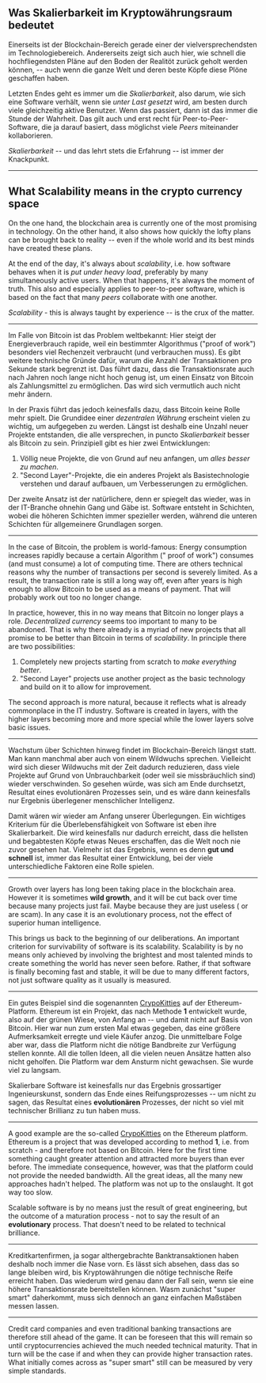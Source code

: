 ## Was Skalierbarkeit im Kryptowährungsraum bedeutet ##

Einerseits ist der Blockchain-Bereich gerade einer der vielversprechendsten im Technologiebereich. Andererseits zeigt
sich auch hier, wie schnell die hochfliegendsten Pläne auf den Boden der Realitöt zurück geholt werden können, -- auch
wenn die ganze Welt und deren beste Köpfe diese Plöne geschaffen haben.

Letzten Endes geht es immer um die *Skalierbarkeit*, also darum, wie sich eine Software verhält, wenn sie *unter Last
gesetzt* wird, am besten durch viele gleichzeitig aktive Benutzer. Wenn das passiert, dann ist das immer die Stunde der
Wahrheit. Das gilt auch und erst recht für Peer-to-Peer-Software, die ja darauf basiert, dass möglichst viele *Peers*
miteinander kollaborieren.

*Skalierbarkeit* -- und das lehrt stets die Erfahrung -- ist immer der Knackpunkt.

---

## What Scalability means in the crypto currency space  ##

On the one hand, the blockchain area is currently one of the most promising in technology. On the other hand, it also
shows how quickly the lofty plans can be brought back to reality -- even if the whole world and its best minds have
created these plans.

At the end of the day, it's always about *scalability*, i.e. how software behaves when it is *put under heavy load*,
preferably by many simultaneously active users. When that happens, it's always the moment of truth. This also and
especially applies to peer-to-peer software, which is based on the fact that many *peers*  collaborate with one another.

*Scalability* - this is always taught by experience -- is the crux of the matter.

---

Im Falle von Bitcoin ist das Problem weltbekannt: Hier steigt der Energieverbrauch rapide, weil ein bestimmter
Algorithmus ("proof of work") besonders viel Rechenzeit verbraucht (und verbrauchen muss). Es gibt weitere technische
Gründe dafür, warum die Anzahl der Transaktionen pro Sekunde stark begrenzt ist. Das führt dazu, dass die
Transaktionsrate auch nach Jahren noch lange nicht hoch genug ist, um einen Einsatz von Bitcoin als Zahlungsmittel zu
ermöglichen. Das wird sich vermutlich auch nicht mehr ändern.

In der Praxis führt das jedoch keinesfalls dazu, dass Bitcoin keine Rolle mehr spielt. Die Grundidee einer
*dezentralen Währung* erscheint vielen zu wichtig, um aufgegeben zu werden. Längst ist deshalb eine Unzahl neuer
Projekte entstanden, die alle versprechen, in puncto *Skalierbarkeit* besser als Bitcoin zu sein. Prinzipiell gibt es
hier zwei Entwicklungen:

1. Völlig neue Projekte, die von Grund auf neu anfangen, um *alles besser zu machen*.
2. "Second Layer"-Projekte, die ein anderes Projekt als Basistechnologie verstehen und darauf aufbauen, um
   Verbesserungen zu ermöglichen.

Der zweite Ansatz ist der natürlichere, denn er spiegelt das wieder, was in der IT-Branche ohnehin Gang und Gäbe ist.
Software entsteht in Schichten, wobei die höheren Schichten immer spezieller werden, während die unteren Schichten für
allgemeinere Grundlagen sorgen.

---

In the case of Bitcoin, the problem is world-famous: Energy consumption increases rapidly because a certain Algorithm ("
proof of work") consumes (and must consume) a lot of computing time. There are others technical reasons why the number
of transactions per second is severely limited. As a result, the transaction rate is still a long way off, even after
years is high enough to allow Bitcoin to be used as a means of payment. That will probably work out too no longer
change.

In practice, however, this in no way means that Bitcoin no longer plays a role.
*Decentralized currency* seems too important to many to be abandoned. That is why there already is a myriad of new
projects that all promise to be better than Bitcoin in terms of *scalability*. In principle there are two possibilities:

1. Completely new projects starting from scratch to *make everything better*.
2. "Second Layer" projects use another project as the basic technology and build on it to allow for improvement.

The second approach is more natural, because it reflects what is already commonplace in the IT industry. Software is
created in layers, with the higher layers becoming more and more special while the lower layers solve basic issues.

---

Wachstum über Schichten hinweg findet im Blockchain-Bereich längst statt. Man kann manchmal aber auch von einem
Wildwuchs sprechen. Vielleicht wird sich dieser Wildwuchs mit der Zeit dadurch reduzieren, dass viele Projekte auf Grund
von Unbrauchbarkeit (oder weil sie missbräuchlich sind) wieder verschwinden. So gesehen würde, was sich am Ende
durchsetzt, Resultat eines evolutionären Prozesses sein, und es wäre dann keinesfalls nur Ergebnis überlegener
menschlicher Intelligenz.

Damit wären wir wieder am Anfang unserer Überlegungen. Ein wichtiges Kriterium für die Überlebensfähigkeit von Software
ist eben ihre Skalierbarkeit. Die wird keinesfalls nur dadurch erreicht, dass die hellsten und begabtesten Köpfe etwas
Neues erschaffen, das die Welt noch nie zuvor gesehen hat. Vielmehr ist das Ergebnis, wenn es denn **gut und schnell**
ist, immer das Resultat einer Entwicklung, bei der viele unterschiedliche Faktoren eine Rolle spielen.

---

Growth over layers has long been taking place in the blockchain area. However it is sometimes **wild growth**, and it
will be cut back over time because many projects just fail. Maybe because they are just useless (
or are scam). In any case it is an evolutionary process, not the effect of superior human intelligence.

This brings us back to the beginning of our deliberations. An important criterion for survivability of software is its
scalability. Scalability is by no means only achieved by involving the brightest and most talented minds to create
something the world has never seen before. Rather, if that software is finally becoming fast and stable, it will be due
to many different factors, not just software quality as it usually is measured.

---

Ein gutes Beispiel sind die sogenannten [CrypoKitties](https://www.cryptokitties.co/) auf der Ethereum-Platform. Ethereum ist ein Projekt, das nach
Methode **1** entwickelt wurde, also auf der grünen Wiese, von Anfang an -- und damit nicht auf Basis von Bitcoin. Hier
war nun zum ersten Mal etwas gegeben, das eine größere Aufmerksamkeit erregte und viele Käufer anzog. Die unmittelbare
Folge aber war, dass die Platform nicht die nötige Bandbreite zur Verfügung stellen konnte. All die tollen Ideen, all
die vielen neuen Ansätze hatten also nicht geholfen. Die Platform war dem Ansturm nicht gewachsen. Sie wurde viel zu
langsam.

Skalierbare Software ist keinesfalls nur das Ergebnis grossartiger Ingenieurskunst, sondern das Ende eines
Reifungsprozesses -- um nicht zu sagen, das Resultat eines **evolutionären** Prozesses, der nicht so viel mit
technischer Brillianz zu tun haben muss.

---

A good example are the so-called [CrypoKitties](https://www.cryptokitties.co/) on the Ethereum platform. Ethereum is a project that was developed
according to method **1**, i.e. from scratch - and therefore not based on Bitcoin. Here for the first time something
caught greater attention and attracted more buyers than ever before. The immediate consequence, however, was that the
platform could not provide the needed bandwidth. All the great ideas, all the many new approaches hadn't helped. The
platform was not up to the onslaught. It got way too slow.

Scalable software is by no means just the result of great engineering, but the outcome of a maturation process - not to
say the result of an **evolutionary** process. That doesn't need to be related to technical brilliance.



---

Kreditkartenfirmen, ja sogar althergebrachte Banktransaktionen haben deshalb noch immer die Nase vorn. Es lässt sich
absehen, dass das so lange bleiben wird, bis Kryptowährungen die nötige technische Reife erreicht haben. Das wiederum
wird genau dann der Fall sein, wenn sie eine höhere Transaktionsrate bereitstellen können. Wasm zunächst "super smart"
daherkommt, muss sich dennoch an ganz einfachen Maßstäben messen lassen.

---

Credit card companies and even traditional banking transactions are therefore still ahead of the game. It can be
foreseen that this will remain so until cryptocurrencies achieved the much needed technical maturity. That in turn
will be the case if and when they can provide higher transaction rates. What initially comes across as "super
smart" still can be measured by very simple standards.




